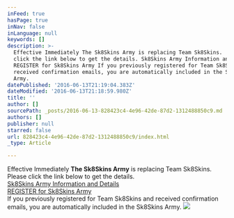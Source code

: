 ```yaml
---
inFeed: true
hasPage: true
inNav: false
inLanguage: null
keywords: []
description: >-
  Effective Immediately The Sk8Skins Army is replacing Team Sk8Skins.  Please
  click the link below to get the details. Sk8Skins Army Information and Details
  REGISTER for Sk8Skins Army If you previously registered for Team Sk8Skins and
  received confirmation emails, you are automatically included in the Sk8Skins
  Army.
datePublished: '2016-06-13T21:19:04.383Z'
dateModified: '2016-06-13T21:18:59.980Z'
title: ''
author: []
sourcePath: _posts/2016-06-13-828423c4-4e96-42de-87d2-1312488850c9.md
authors: []
publisher: null
starred: false
url: 828423c4-4e96-42de-87d2-1312488850c9/index.html
_type: Article

---
```

Effective Immediately **The Sk8Skins Army** is replacing Team Sk8Skins.   
Please click the link below to get the details.  
[Sk8Skins Army Information and Details][0]  
[REGISTER for Sk8Skins Army][1]  
If you previously registered for Team Sk8Skins and received confirmation emails, you are automatically included in the Sk8Skins Army.
![](https://the-grid-user-content.s3-us-west-2.amazonaws.com/55c57329-b342-4409-9007-33c349584669.jpg)

[0]: https://dl.dropboxusercontent.com/u/24230477/Sk8Skins%20Army.pdf
[1]: https://docs.google.com/forms/d/1YvLDX302HXwJ92GB1tuFNigWRLMkXmeSPOAzRIgGZbw/viewform